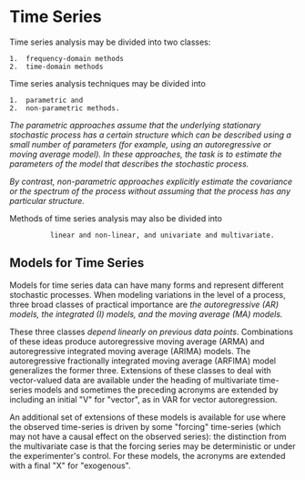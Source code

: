 # Time Series
Time series analysis may be divided into two classes: 
        
    1.	frequency-domain methods 
    2.	time-domain methods

Time series analysis techniques may be divided into 

    1.	parametric and
    2.	non-parametric methods. 

   _The parametric approaches assume that the underlying stationary stochastic process has a certain structure which can be described using a small number of parameters (for example, using an autoregressive or moving average model). In these approaches, the task is to estimate the parameters of the model that describes the stochastic process._ 

   _By contrast, non-parametric approaches explicitly estimate the covariance or the spectrum of the process without assuming that the process has any particular structure._

Methods of time series analysis may also be divided into 
            
              linear and non-linear, and univariate and multivariate.


## Models for Time Series ##

Models for time series data can have many forms and represent different stochastic processes.
When modeling variations in the level of a process, three broad classes of practical importance are 
_the autoregressive (AR) models, the integrated (I) models, and the moving average (MA) models._

These three classes _depend linearly on previous data points_.
Combinations of these ideas produce autoregressive moving average (ARMA) and 
autoregressive integrated moving average (ARIMA) models. 
The autoregressive fractionally integrated moving average (ARFIMA) model generalizes the former three. 
Extensions of these classes to deal with vector-valued data are available under the heading of multivariate time-series models and sometimes the preceding acronyms are extended by including an initial "V" for "vector", as in VAR for vector autoregression. 

An additional set of extensions of these models is available for use where the observed time-series is driven by some "forcing" time-series (which may not have a causal effect on the observed series): the distinction from the multivariate case is that the forcing series may be deterministic or under the experimenter's control. For these models, the acronyms are extended with a final "X" for "exogenous".




